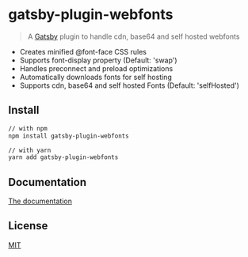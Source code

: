 # gatsby-plugin-webfonts

> A [Gatsby](https://github.com/gatsbyjs/gatsby) plugin to handle cdn, base64 and self hosted webfonts

- Creates minified @font-face CSS rules
- Supports font-display property (Default: 'swap')
- Handles preconnect and preload optimizations
- Automatically downloads fonts for self hosting
- Supports cdn, base64 and self hosted Fonts (Default: 'selfHosted')

## Install

```sh
// with npm
npm install gatsby-plugin-webfonts

// with yarn
yarn add gatsby-plugin-webfonts
```

## Documentation

[The documentation](/gatsby-plugin-webfonts/README.md)

## License

[MIT](LICENSE)
